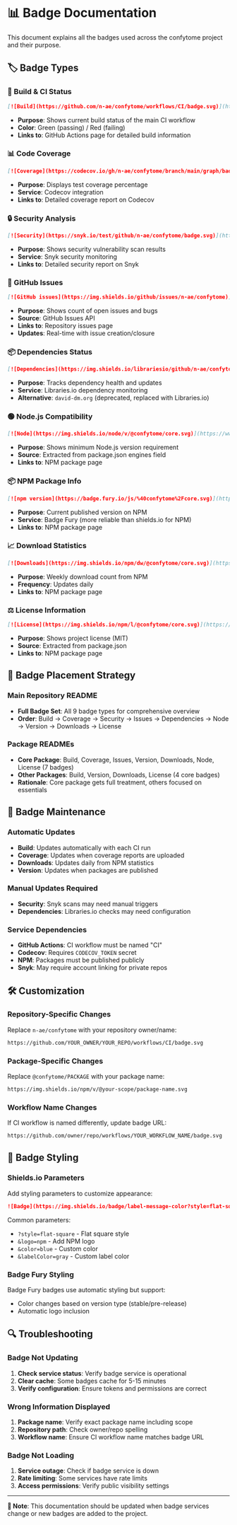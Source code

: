 # 📊 Badge Documentation

This document explains all the badges used across the confytome project and their purpose.

## 🏷️ Badge Types

### 🔧 Build & CI Status
```markdown
[![Build](https://github.com/n-ae/confytome/workflows/CI/badge.svg)](https://github.com/n-ae/confytome/actions)
```
- **Purpose**: Shows current build status of the main CI workflow
- **Color**: Green (passing) / Red (failing)
- **Links to**: GitHub Actions page for detailed build information

### 📊 Code Coverage
```markdown
[![Coverage](https://codecov.io/gh/n-ae/confytome/branch/main/graph/badge.svg)](https://codecov.io/gh/n-ae/confytome)
```
- **Purpose**: Displays test coverage percentage
- **Service**: Codecov integration
- **Links to**: Detailed coverage report on Codecov

### 🔒 Security Analysis
```markdown
[![Security](https://snyk.io/test/github/n-ae/confytome/badge.svg)](https://snyk.io/test/github/n-ae/confytome)
```
- **Purpose**: Shows security vulnerability scan results
- **Service**: Snyk security monitoring
- **Links to**: Detailed security report on Snyk

### 🐛 GitHub Issues
```markdown
[![GitHub issues](https://img.shields.io/github/issues/n-ae/confytome)](https://github.com/n-ae/confytome/issues)
```
- **Purpose**: Shows count of open issues and bugs
- **Source**: GitHub Issues API
- **Links to**: Repository issues page
- **Updates**: Real-time with issue creation/closure

### 📦 Dependencies Status
```markdown
[![Dependencies](https://img.shields.io/librariesio/github/n-ae/confytome)](https://libraries.io/github/n-ae/confytome)
```
- **Purpose**: Tracks dependency health and updates
- **Service**: Libraries.io dependency monitoring
- **Alternative**: `david-dm.org` (deprecated, replaced with Libraries.io)

### 🟢 Node.js Compatibility
```markdown
[![Node](https://img.shields.io/node/v/@confytome/core.svg)](https://www.npmjs.com/package/@confytome/core)
```
- **Purpose**: Shows minimum Node.js version requirement
- **Source**: Extracted from package.json engines field
- **Links to**: NPM package page

### 📦 NPM Package Info
```markdown
[![npm version](https://badge.fury.io/js/%40confytome%2Fcore.svg)](https://badge.fury.io/js/@confytome/core)
```
- **Purpose**: Current published version on NPM
- **Service**: Badge Fury (more reliable than shields.io for NPM)
- **Links to**: NPM package page

### 📈 Download Statistics
```markdown
[![Downloads](https://img.shields.io/npm/dw/@confytome/core.svg)](https://www.npmjs.com/package/@confytome/core)
```
- **Purpose**: Weekly download count from NPM
- **Frequency**: Updates daily
- **Links to**: NPM package page

### ⚖️ License Information
```markdown
[![License](https://img.shields.io/npm/l/@confytome/core.svg)](https://www.npmjs.com/package/@confytome/core)
```
- **Purpose**: Shows project license (MIT)
- **Source**: Extracted from package.json
- **Links to**: NPM package page

## 🎯 Badge Placement Strategy

### Main Repository README
- **Full Badge Set**: All 9 badge types for comprehensive overview
- **Order**: Build → Coverage → Security → Issues → Dependencies → Node → Version → Downloads → License

### Package READMEs
- **Core Package**: Build, Coverage, Issues, Version, Downloads, Node, License (7 badges)
- **Other Packages**: Build, Version, Downloads, License (4 core badges)
- **Rationale**: Core package gets full treatment, others focused on essentials

## 🔄 Badge Maintenance

### Automatic Updates
- **Build**: Updates automatically with each CI run
- **Coverage**: Updates when coverage reports are uploaded
- **Downloads**: Updates daily from NPM statistics
- **Version**: Updates when packages are published

### Manual Updates Required
- **Security**: Snyk scans may need manual triggers
- **Dependencies**: Libraries.io checks may need configuration

### Service Dependencies
- **GitHub Actions**: CI workflow must be named "CI"
- **Codecov**: Requires `CODECOV_TOKEN` secret
- **NPM**: Packages must be published publicly
- **Snyk**: May require account linking for private repos

## 🛠️ Customization

### Repository-Specific Changes
Replace `n-ae/confytome` with your repository owner/name:
```markdown
https://github.com/YOUR_OWNER/YOUR_REPO/workflows/CI/badge.svg
```

### Package-Specific Changes
Replace `@confytome/PACKAGE` with your package name:
```markdown
https://img.shields.io/npm/v/@your-scope/package-name.svg
```

### Workflow Name Changes
If CI workflow is named differently, update badge URL:
```markdown
https://github.com/owner/repo/workflows/YOUR_WORKFLOW_NAME/badge.svg
```

## 🎨 Badge Styling

### Shields.io Parameters
Add styling parameters to customize appearance:
```markdown
![Badge](https://img.shields.io/badge/label-message-color?style=flat-square&logo=npm)
```

Common parameters:
- `?style=flat-square` - Flat square style
- `&logo=npm` - Add NPM logo
- `&color=blue` - Custom color
- `&labelColor=gray` - Custom label color

### Badge Fury Styling
Badge Fury badges use automatic styling but support:
- Color changes based on version type (stable/pre-release)
- Automatic logo inclusion

## 🔍 Troubleshooting

### Badge Not Updating
1. **Check service status**: Verify badge service is operational
2. **Clear cache**: Some badges cache for 5-15 minutes
3. **Verify configuration**: Ensure tokens and permissions are correct

### Wrong Information Displayed
1. **Package name**: Verify exact package name including scope
2. **Repository path**: Check owner/repo spelling
3. **Workflow name**: Ensure CI workflow name matches badge URL

### Badge Not Loading
1. **Service outage**: Check if badge service is down
2. **Rate limiting**: Some services have rate limits
3. **Access permissions**: Verify public visibility settings

---

**📝 Note**: This documentation should be updated when badge services change or new badges are added to the project.